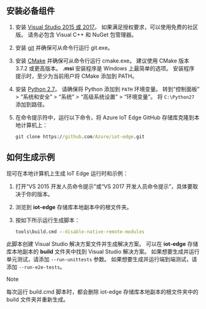 ## <a name="install-the-prerequisites"></a>安装必备组件

1. 安装 [Visual Studio 2015 或 2017](https://www.visualstudio.com)。 如果满足授权要求，可以使用免费的社区版。 请务必包含 Visual C++ 和 NuGet 包管理器。

1. 安装 [git](http://www.git-scm.com) 并确保可从命令行运行 git.exe。

1. 安装 [CMake](https://cmake.org/download/) 并确保可从命令行运行 cmake.exe。 建议使用 CMake 版本 3.7.2 或更高版本。 **.msi** 安装程序是 Windows 上最简单的选项。 安装程序提示时，至少为当前用户将 CMake 添加到 PATH。

1. 安装 [Python 2.7](https://www.python.org/downloads/release/python-27)。 请确保将 Python 添加到 `PATH` 环境变量。 转到“控制面板” > “系统和安全” > “系统” > “高级系统设置” > “环境变量”。 将 `C:\Python27` 添加到路径。 

1. 在命令提示符中，运行以下命令，将 Azure IoT Edge GitHub 存储库克隆到本地计算机上：

    ```cmd
    git clone https://github.com/Azure/iot-edge.git
    ```

## <a name="how-to-build-the-sample"></a>如何生成示例

现可在本地计算机上生成 IoT Edge 运行时和示例：

1. 打开“VS 2015 开发人员命令提示”或“VS 2017 开发人员命令提示”，具体要取决于你的版本。

1. 浏览到 **iot-edge** 存储库本地副本中的根文件夹。

1. 按如下所示运行生成脚本：

    ```cmd
    tools\build.cmd --disable-native-remote-modules
    ```

此脚本创建 Visual Studio 解决方案文件并生成解决方案。 可以在 **iot-edge** 存储库本地副本的 **build** 文件夹中找到 Visual Studio 解决方案。 如果想要生成并运行单元测试，请添加 `--run-unittests` 参数。 如果想要生成并运行端到端测试，请添加 `--run-e2e-tests`。

> [!NOTE]
> 每次运行 build.cmd 脚本时，都会删除 iot-edge 存储库本地副本的根文件夹中的 build 文件夹并重新生成。